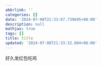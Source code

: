 ```yaml
---
abbrlink: ''
categories: []
date: '2024-07-08T21:33:07.739695+08:00'
description: null
mathjax: true
tags: []
title: title
updated: '2024-07-08T21:33:32.804+08:00'
---
```

好久发红包吃鸡
